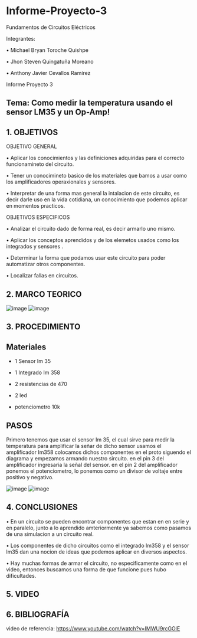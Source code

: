 # Informe-Proyecto-3

Fundamentos de Circuitos Eléctricos

Integrantes:

• Michael Bryan Toroche Quishpe

• Jhon Steven Quingatuña Moreano

• Anthony Javier Cevallos Ramírez

Informe Proyecto 3

## Tema: Como medir la temperatura usando el sensor LM35 y un Op-Amp!

## 1. OBJETIVOS

OBJETIVO GENERAL

• Aplicar los conocimientos y las definiciones adquiridas para el correcto funcionamineto del circuito.

• Tener un conocimineto basico de los materiales que bamos a usar como los amplificadores operaxionales y sensores.

• Interpretar de una forma mas general la intalacion de este circuito, es decir darle uso en la vida cotidiana, un conocimiento que podemos aplicar en momentos practicos.

OBJETIVOS ESPECIFICOS

• Analizar el circuito dado de forma real, es decir armarlo uno mismo.

• Aplicar los conceptos aprendidos y de los elemetos usados como los integrados y sensores .

• Determinar la forma que podamos usar este circuito para poder automatizar otros componentes.

• Localizar fallas en circuitos.

## 2. MARCO TEORICO
![image](https://user-images.githubusercontent.com/116775893/221874054-0ccb2d51-9b65-417c-9983-2a49ad4b909b.png)
![image](https://user-images.githubusercontent.com/116775893/221874138-5e5bf0af-6cb7-485d-9d95-9cb6ab157d93.png)


## 3. PROCEDIMIENTO
## Materiales

* 1 Sensor Im 35

* 1 Integrado Im 358

* 2 resistencias de 470

* 2 led

* potenciometro 10k

## PASOS

Primero tenemos que usar el sensor Im 35, el cual sirve para medir la temperatura
para amplificar la señar de dicho sensor usamos el amplificador Im358
colocamos dichos componentes en el proto siguendo el diagrama y empezamos armando nuestro sircuito.
en el pin 3 del amplificador ingresaria la señal del sensor.
en el pin 2 del amplificador ponemos el potenciometro, lo ponemos como un divisor de voltaje entre positivo y negativo.

![image](https://user-images.githubusercontent.com/116761073/221875372-15d2556a-e05a-4cb4-99d0-9d7b4a720412.png)
![image](https://user-images.githubusercontent.com/116761073/221875461-4adcd0d0-394d-4b5a-a25e-e1437d916fc8.png)


## 4. CONCLUSIONES

• En un circuito se pueden encontrar componentes que estan en en serie y en paralelo, junto a lo aprendido amteriormente ya sabemos como pasamos de una simulacion a un circuito real.

• Los componentes de dicho circuitos como el integrado lm358 y el sensor lm35 dan una nocion de ideas que podemos aplicar en diversos aspectos.

• Hay muchas formas de armar el circuito, no especificamente como en el video, entonces buscamos una forma de que funcione pues hubo dificultades.

## 5. VIDEO

## 6. BIBLIOGRAFÍA


video de referencia: https://www.youtube.com/watch?v=IMWU9rcGOlE
